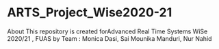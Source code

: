 # ARTS_Project_Wise2020-21
About This repository is created forAdvanced Real Time Systems WiSe 2020/21 , FUAS by Team : Monica Dasi, Sai Mounika Manduri, Nur Nahid
